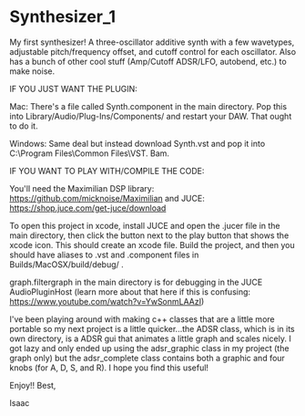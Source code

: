 # Synthesizer_1
My first synthesizer! A three-oscillator additive synth with a few wavetypes, adjustable pitch/frequency offset, and cutoff control for each oscillator. Also has a bunch of other cool stuff (Amp/Cutoff ADSR/LFO, autobend, etc.) to make noise.

IF YOU JUST WANT THE PLUGIN:

Mac: There's a file called Synth.component in the main directory. Pop this into Library/Audio/Plug-Ins/Components/ and restart your DAW. That ought to do it.

Windows: Same deal but instead download Synth.vst and pop it into C:\Program Files\Common Files\VST. Bam.

IF YOU WANT TO PLAY WITH/COMPILE THE CODE:

You'll need the Maximilian DSP library: https://github.com/micknoise/Maximilian
and JUCE: https://shop.juce.com/get-juce/download
 
To open this project in xcode, install JUCE and open the .jucer file in the main directory, then click the button next to the play button that shows the xcode icon. This should create an xcode file. Build the project, and then you should have aliases to .vst and .component files in Builds/MacOSX/build/debug/ .

graph.filtergraph in the main directory is for debugging in the JUCE AudioPluginHost (learn more about that here if this is confusing: https://www.youtube.com/watch?v=YwSonmLAAzI)

I've been playing around with making c++ classes that are a little more portable so my next project is a little quicker...the ADSR class, which is in its own directory, is a  ADSR gui that animates a little graph and scales nicely. I got lazy and only ended up using the adsr_graphic class in my project (the graph only) but the adsr_complete class contains both a graphic and four knobs (for A, D, S, and R). I hope you find this useful!

Enjoy!!
Best,

Isaac


